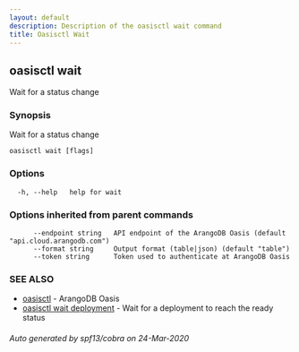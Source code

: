 ```yaml
---
layout: default
description: Description of the oasisctl wait command
title: Oasisctl Wait
---
```

## oasisctl wait

Wait for a status change

### Synopsis

Wait for a status change

```
oasisctl wait [flags]
```

### Options

```
  -h, --help   help for wait
```

### Options inherited from parent commands

```
      --endpoint string   API endpoint of the ArangoDB Oasis (default "api.cloud.arangodb.com")
      --format string     Output format (table|json) (default "table")
      --token string      Token used to authenticate at ArangoDB Oasis
```

### SEE ALSO

* [oasisctl](oasisctl.md)	 - ArangoDB Oasis
* [oasisctl wait deployment](oasisctl-wait-deployment.md)	 - Wait for a deployment to reach the ready status

###### Auto generated by spf13/cobra on 24-Mar-2020
